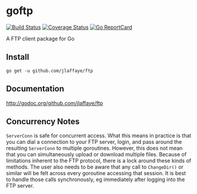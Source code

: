 # goftp #

[![Build Status](https://travis-ci.org/jlaffaye/ftp.svg?branch=master)](https://travis-ci.org/jlaffaye/ftp)
[![Coverage Status](https://coveralls.io/repos/jlaffaye/ftp/badge.svg?branch=master&service=github)](https://coveralls.io/github/jlaffaye/ftp?branch=master)
[![Go ReportCard](http://goreportcard.com/badge/jlaffaye/ftp)](http://goreportcard.com/report/jlaffaye/ftp)

A FTP client package for Go

## Install ##

```
go get -u github.com/jlaffaye/ftp
```

## Documentation ##

http://godoc.org/github.com/jlaffaye/ftp

## Concurrency Notes ##

`ServerConn` is safe for concurrent access. What this means in practice is that
you can dial a connection to your FTP server, login, and pass around the
resulting `ServerConn` to multiple goroutines. However, this does not mean that
you can simultaneously upload or download multiple files. Because of limitations
inherent to the FTP protocol, there is a lock around these kinds of methods. The
user also needs to be aware that any call to `ChangeDir()` or similar will be
felt across every goroutine accessing that session. It is best to handle those
calls synchronously, eg immediately after logging into the FTP server.
